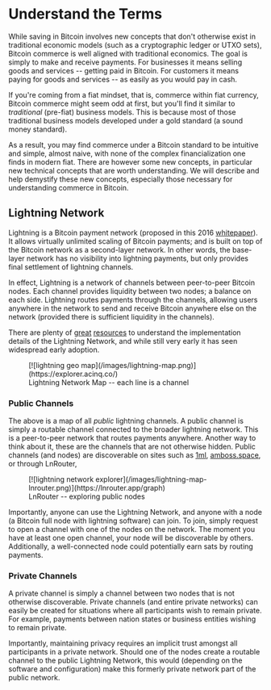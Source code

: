<!--

Lord Jesus Christ
Son of the living God
Have mercy on me, a sinner

-->


# Understand the Terms

While saving in Bitcoin involves
 new concepts
 that don't otherwise exist in
 traditional economic models
 (such as a cryptographic ledger or UTXO sets),
 Bitcoin commerce 
 is well aligned with
 traditional economics.
The goal is simply to make
 and receive payments.
For businesses it means
 selling goods and services --
 getting paid in Bitcoin.
For customers it means
 paying for goods and services --
 as easily as you would
 pay in cash.

If you're coming from a fiat mindset,
 that is, commerce within fiat currency,
 Bitcoin commerce might seem odd at first,
 but you'll
 find it similar
 to *traditional* (pre-fiat)
 business models.
This is because most of those traditional
 business models developed under a gold
 standard (a sound money standard).

As a result, you may find commerce
 under a Bitcoin standard to be
 intuitive and simple,
 almost naive,
 with none of the complex
 financialization one finds in modern fiat.
There are however some new concepts,
 in particular new technical concepts
 that are worth understanding.
We will describe and help demystify these
 new concepts, especially those
 necessary for understanding commerce
 in Bitcoin.










## Lightning Network

Lightning is a Bitcoin payment network
 (proposed in this 2016
 [whitepaper](https://lightning.network/lightning-network-paper.pdf)).
It allows virtually unlimited scaling
 of Bitcoin payments;
 and is built on top of the
 Bitcoin network as a
 second-layer network.
In other words, the base-layer
 network has no visibility
 into lightning payments,
 but only provides
 final settlement of
 lightning channels.

In effect, Lightning
 is a network of channels
 between peer-to-peer
 Bitcoin nodes.
Each channel
 provides liquidity
 between two nodes;
 a balance on each side.
Lightning routes payments
 through the channels,
 allowing users anywhere
 in the network to send
 and receive Bitcoin 
 anywhere else on the
 network
 (provided there is sufficient
 liquidity in the channels).

There are plenty of
 [great](https://medium.com/softblocks/lightning-network-in-depth-part-1-payment-channels-b943607950dd)
 [resources](https://bitcoinmagazine.com/technical/understanding-the-lightning-network-part-building-a-bidirectional-payment-channel-1464710791)
 to understand the implementation
 details of the Lightning Network,
 and while still very early it
 has seen widespread early adoption.

<figure markdown>
  [![lightning geo map](/images/lightning-map.png)](https://explorer.acinq.co/)
  <figcaption>Lightning Network Map -- each line is a channel</figcaption>
</figure>





### Public Channels

The above is a map of all *public* lightning channels.
A public channel is simply a routable channel
 connected to the broader lightning network.
This is a peer-to-peer network that
 routes payments anywhere.
Another way to think about it,
 these are the channels that are
 not otherwise hidden.
Public channels (and nodes) are
 discoverable on sites such as
 [1ml](https://1ml.com/),
 [amboss.space](https://amboss.space/),
 or through LnRouter,

<figure markdown>
  [![lightning network explorer](/images/lightning-map-lnrouter.png)](https://lnrouter.app/graph)
  <figcaption>LnRouter -- exploring public nodes</figcaption>
</figure>

Importantly, anyone can use
 the Lightning Network,
 and anyone with a node
 (a Bitcoin
 full node
 with lightning software) can join.
To join,
 simply request to open a channel
 with one of the nodes on the network.
The moment you have at least one open
 channel, your node will be discoverable
 by others.
Additionally, a well-connected node
 could potentially earn
 sats by routing
 payments.





### Private Channels 

A private channel is simply a channel
 between two nodes that is not otherwise
 discoverable.
Private channels 
 (and entire private networks)
 can easily be created 
 for situations where all participants
 wish to remain private.
For example, payments between
 nation states or business
 entities wishing to remain private.

Importantly, maintaining privacy
 requires an implicit trust
 amongst all participants in
 a private network.
Should one of the nodes
 create a routable channel
 to the public Lightning Network,
 this would (depending on the software
 and configuration) make this
 formerly private network
 part of the public network.








